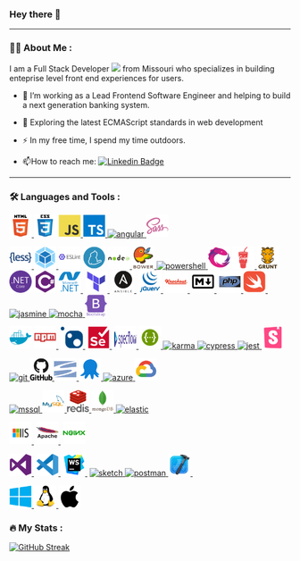 ### Hey there 👋

---

### :man_technologist: About Me :

I am a Full Stack Developer <img src="https://media.giphy.com/media/WUlplcMpOCEmTGBtBW/giphy.gif" width="30"> from
Missouri who specializes in building enteprise level front end experiences for users.

- :telescope: I’m working as a Lead Frontend Software Engineer and helping to build a next generation banking system.

- :seedling: Exploring the latest ECMAScript standards in web development

- :zap: In my free time, I spend my time outdoors.

- :mailbox:How to reach
  me: [![Linkedin Badge](https://img.shields.io/badge/LinkedIn-blue?style=flat&logo=Linkedin&logoColor=white)](https://www.linkedin.com/in/matt-sneed/)

---

### :hammer_and_wrench: Languages and Tools :

<p>
  <a href="https://www.w3.org/html/" target="_blank"> <img src="https://raw.githubusercontent.com/devicons/devicon/master/icons/html5/html5-original-wordmark.svg" alt="html5" width="40" height="40"/> </a>
  <a href="https://www.w3schools.com/css/" target="_blank"> <img src="https://raw.githubusercontent.com/devicons/devicon/master/icons/css3/css3-original-wordmark.svg" alt="css3" width="40" height="40"/></a>
  <a href="https://developer.mozilla.org/en-US/docs/Web/JavaScript" target="_blank"> <img src="https://raw.githubusercontent.com/devicons/devicon/master/icons/javascript/javascript-original.svg" alt="javascript" width="40" height="40"/> </a>
  <a href="https://www.typescriptlang.org/" target="_blank"> <img src="https://raw.githubusercontent.com/devicons/devicon/master/icons/typescript/typescript-original.svg" alt="typescript" width="40" height="40"/> </a>
  <a href="https://angular.io" target="_blank"> <img src="https://angular.io/assets/images/logos/angular/angular.svg" alt="angular" width="40" height="40"/> </a>
<a href="https://sass-lang.com" target="_blank"> <img src="https://raw.githubusercontent.com/devicons/devicon/master/icons/sass/sass-original.svg" alt="sass" width="40" height="40"/> </a>

<a href="https://lesscss.org/" target="_blank"> <img src="https://raw.githubusercontent.com/devicons/devicon/master/icons/less/less-plain-wordmark.svg" alt="less" width="40" height="40"/> </a>
  <a href="https://webpack.js.org" target="_blank"> <img src="https://raw.githubusercontent.com/devicons/devicon/d00d0969292a6569d45b06d3f350f463a0107b0d/icons/webpack/webpack-original.svg" alt="webpack" width="40" height="40"/> </a>
  <a href="https://eslint.org/" target="_blank"><img src="https://raw.githubusercontent.com/devicons/devicon/master/icons/eslint/eslint-original-wordmark.svg" title="ESLint" alt="ESLint" width="40" height="40"/></a>
  <a href="https://yarnpkg.com/" target="_blank"><img src="https://raw.githubusercontent.com/devicons/devicon/master/icons/yarn/yarn-original.svg" title="Yarn" alt="Yarn" width="40" height="40"/></a>
  <a href="https://nodejs.org" target="_blank"> <img src="https://raw.githubusercontent.com/devicons/devicon/master/icons/nodejs/nodejs-original-wordmark.svg" alt="nodejs" width="40" height="40"/> </a>
  <a href="https://bower.io/" target="_blank"> <img src="https://raw.githubusercontent.com/devicons/devicon/master/icons/bower/bower-original-wordmark.svg" alt="bower" width="40" height="40"/> </a>
  <a href="https://learn.microsoft.com/en-us/powershell/" target="_blank"> <img src="https://raw.githubusercontent.com/actions/starter-workflows/main/icons/powershell.svg" alt="powershell" width="40" height="40"/> </a>
  <a href="https://rxjs.dev/" target="_blank"><img src="./images/rxjs.svg" title="RxJs" alt="RxJs" width="40" height="40"/></a>
  <a href="https://gulpjs.com" target="_blank"> <img src="https://raw.githubusercontent.com/devicons/devicon/master/icons/gulp/gulp-plain.svg" alt="gulp" width="40" height="40"/> </a>
  <a href="https://gruntjs.com/" target="_blank"> <img src="https://raw.githubusercontent.com/devicons/devicon/master/icons/grunt/grunt-original-wordmark.svg" alt="grunt" width="40" height="40"/> </a>
  <a href="https://learn.microsoft.com/en-us/dotnet/core/introduction" target="_blank"><img src="https://raw.githubusercontent.com/devicons/devicon/master/icons/dotnetcore/dotnetcore-original.svg" title=".NET Core" alt=".NET Core" width="40" height="40"/></a>
  <a href="https://www.w3schools.com/cs/" target="_blank"> <img src="https://raw.githubusercontent.com/devicons/devicon/master/icons/csharp/csharp-plain.svg" title="C#" alt="C#" width="40" height="40"/></a>
  <a href="https://learn.microsoft.com/en-us/dotnet/core/introduction" target="_blank"><img src="https://raw.githubusercontent.com/devicons/devicon/master/icons/dot-net/dot-net-plain-wordmark.svg" title=".NET" alt=".NET" width="40" height="40"/>&nbsp;</a>
  <a href="https://www.terraform.io/" target="_blank"><img src="https://raw.githubusercontent.com/devicons/devicon/master/icons/terraform/terraform-original.svg" title="Terraform" alt="Terraform" width="40" height="40"/>&nbsp;</a>
  <a href="https://www.ansible.com/" target="_blank"><img src="https://raw.githubusercontent.com/devicons/devicon/master/icons/ansible/ansible-plain-wordmark.svg" title="Ansible" alt="Ansible" width="40" height="40"/>&nbsp;</a>
  <a href="https://jquery.com/" target="_blank"><img src="https://raw.githubusercontent.com/devicons/devicon/master/icons/jquery/jquery-plain-wordmark.svg" title="jQuery" alt="jQuery" width="40" height="40"/>&nbsp;</a>
  <a href="https://knockoutjs.com/" target="_blank"><img src="https://raw.githubusercontent.com/devicons/devicon/master/icons/knockout/knockout-plain-wordmark.svg" title="KnockoutJS" alt="KnockoutJS" width="40" height="40"/>&nbsp;</a>
  <a href="https://www.w3schools.io/file/markdown-introduction/" target="_blank"><img src="https://raw.githubusercontent.com/devicons/devicon/master/icons/markdown/markdown-original.svg" title="Markdown" alt="Markdown" width="40" height="40"/>&nbsp;</a>
  <a href="https://www.php.net" target="_blank"> <img src="https://raw.githubusercontent.com/devicons/devicon/master/icons/php/php-original.svg" alt="php" width="40" height="40"/> </a>
  <a href="https://docs.swift.org/swift-book/" target="_blank"><img src="https://raw.githubusercontent.com/devicons/devicon/master/icons/swift/swift-original.svg" title="swift" alt="swift" width="40" height="40"/>&nbsp;</a>
  <a href="https://jasmine.github.io/" target="_blank"> <img src="https://www.vectorlogo.zone/logos/jasmine/jasmine-icon.svg" alt="jasmine" width="40" height="40"/> </a>
  <a href="https://mochajs.org" target="_blank"> <img src="https://www.vectorlogo.zone/logos/mochajs/mochajs-icon.svg" alt="mocha" width="40" height="40"/> </a>
  <a href="https://getbootstrap.com" target="_blank"> <img src="https://raw.githubusercontent.com/devicons/devicon/master/icons/bootstrap/bootstrap-plain-wordmark.svg" alt="bootstrap" width="40" height="40"/> </a>
</p>
<p>
  <a href="https://www.docker.com/" target="_blank"> <img src="https://raw.githubusercontent.com/devicons/devicon/master/icons/docker/docker-plain.svg" title="Docker" alt="Docker" width="40" height="40"/></a>
  <a href="https://www.npmjs.com/" target="_blank"><img src="https://raw.githubusercontent.com/devicons/devicon/master/icons/npm/npm-original-wordmark.svg" title="NPM" alt="NPM" width="40" height="40"/>&nbsp;</a>
  <a href="https://www.nuget.org/" target="_blank"><img src="https://raw.githubusercontent.com/devicons/devicon/master/icons/nuget/nuget-original.svg" title="Nuget" alt="Nuget" width="40" height="40"/>&nbsp;</a>
  <a href="https://www.selenium.dev/" target="_blank"><img src="https://raw.githubusercontent.com/devicons/devicon/master/icons/selenium/selenium-original.svg" title="Selenium" alt="Selenium" width="40" height="40"/>&nbsp;</a> 
  <a href="https://specflow.org" target="_blank"> <img src="./images/specflow.svg" alt="specflow" width="40" height="40"/> </a>
  <a href="https://swagger.io/" target="_blank"> <img src="https://raw.githubusercontent.com/vscode-icons/vscode-icons/master/icons/file_type_swagger.svg" alt="swagger" width="40" height="40"/> </a>
  <a href="https://karma-runner.github.io/latest/index.html" target="_blank"> <img src="https://raw.githubusercontent.com/detain/svg-logos/780f25886640cef088af994181646db2f6b1a3f8/svg/karma.svg" alt="karma" width="40" height="40"/> </a> 
  <a href="https://www.cypress.io" target="_blank"> <img src="https://raw.githubusercontent.com/simple-icons/simple-icons/6e46ec1fc23b60c8fd0d2f2ff46db82e16dbd75f/icons/cypress.svg" alt="cypress" width="40" height="40"/> </a>
  <a href="https://jestjs.io" target="_blank"> <img src="https://www.vectorlogo.zone/logos/jestjsio/jestjsio-icon.svg" alt="jest" width="40" height="40"/> </a>
  <a href="https://storybook.js.org/" target="_blank"> <img src="https://raw.githubusercontent.com/devicons/devicon/master/icons/storybook/storybook-original.svg" alt="jest" width="40" height="40"/> </a>
</p>
<p>
  <a href="https://git-scm.com/" target="_blank"> <img src="https://www.vectorlogo.zone/logos/git-scm/git-scm-icon.svg" title="git" alt="git" width="40" height="40"/> </a>
  <a href="https://github.com/" target="_blank"> <img src="https://raw.githubusercontent.com/devicons/devicon/master/icons/github/github-original-wordmark.svg" title="github" alt="github" width="40" height="40"/> </a>
  <a href="https://subversion.apache.org/" target="_blank"> <img src="https://raw.githubusercontent.com/devicons/devicon/master/icons/subversion/subversion-original.svg" title="subversion" alt="Subversion" width="40" height="40"/> </a>
  <a href="https://octopus.com" target="_blank"> <img src="./images/octopus-deploy.svg" alt="octopus" width="40" height="40"/> </a>
  <a href="https://azure.microsoft.com/en-in/" target="_blank"> <img src="https://www.vectorlogo.zone/logos/microsoft_azure/microsoft_azure-icon.svg" alt="azure" width="40" height="40"/> </a>
  <a href="https://cloud.google.com/" target="_blank"> <img src="https://raw.githubusercontent.com/devicons/devicon/master/icons/googlecloud/googlecloud-original.svg" alt="google cloud" width="40" height="40"/> </a>
</p>
<p>
  <a href="https://www.microsoft.com/en-us/sql-server" target="_blank"> <img src="https://www.svgrepo.com/show/303229/microsoft-sql-server-logo.svg" alt="mssql" width="40" height="40"/> </a>
  <a href="https://www.mysql.com/" target="_blank"> <img src="https://raw.githubusercontent.com/devicons/devicon/master/icons/mysql/mysql-original-wordmark.svg" alt="mysql" width="40" height="40"/> </a>
  <a href="https://redis.io" target="_blank"> <img src="https://raw.githubusercontent.com/devicons/devicon/master/icons/redis/redis-original-wordmark.svg" title="redis" alt="redis" width="40" height="40"/> </a>
  <a href="https://www.mongodb.com/" target="_blank"> <img src="https://raw.githubusercontent.com/devicons/devicon/master/icons/mongodb/mongodb-original-wordmark.svg" title="mongodb" alt="mongodb" width="40" height="40"/> </a>
  <a href="https://www.elastic.co/kibana" target="_blank"> <img src="https://www.vectorlogo.zone/logos/elasticco_kibana/elasticco_kibana-icon.svg" alt="elastic" width="40" height="40"/> </a>
</p>
<p>
  <a href="https://www.iis.net/" target="_blank"> <img src="./images/microsoft-iis.svg" title="IIS" alt="IIS" width="40" height="40"/>&nbsp;</a>
  <a href="https://www.apache.org/" target="_blank"> <img src="https://raw.githubusercontent.com/devicons/devicon/master/icons/apache/apache-original-wordmark.svg" title="Apache" alt="Apache" width="40" height="40"/>&nbsp;</a>
  <a href="https://www.nginx.com" target="_blank"> <img src="https://raw.githubusercontent.com/devicons/devicon/master/icons/nginx/nginx-original.svg" alt="nginx" width="40" height="40"/> </a> 
</p>
<p>
  <a href="https://visualstudio.microsoft.com/" target="_blank"><img src="https://raw.githubusercontent.com/devicons/devicon/master/icons/visualstudio/visualstudio-plain.svg" title="Visual Studio" alt="Visual Studio" width="40" height="40"/>&nbsp;</a>
  <a href="https://code.visualstudio.com/" target="_blank"><img src="https://raw.githubusercontent.com/devicons/devicon/master/icons/vscode/vscode-original.svg" title="VSCode" alt="VSCode" width="40" height="40"/>&nbsp;</a>
  <a href="https://www.jetbrains.com/webstorm/" target="_blank"><img src="https://raw.githubusercontent.com/devicons/devicon/master/icons/webstorm/webstorm-original.svg" title="WebStorm"  alt="WebStorm" width="40" height="40"/>&nbsp;</a>
  <a href="https://www.sketch.com/" target="_blank"> <img src="https://www.vectorlogo.zone/logos/sketchapp/sketchapp-icon.svg" alt="sketch" width="40" height="40"/> </a>
  <a href="https://postman.com" target="_blank"> <img src="https://www.vectorlogo.zone/logos/getpostman/getpostman-icon.svg" alt="postman" width="40" height="40"/> </a>
  <a href="https://developer.apple.com/xcode/" target="_blank"><img src="https://raw.githubusercontent.com/devicons/devicon/master/icons/xcode/xcode-original.svg" title="VSCode" alt="xcode" width="40" height="40"/>&nbsp;</a>
  
</p>
<p>
  <a href="https://www.microsoft.com/en-us/windows?r=1" target="_blank"> <img src="https://raw.githubusercontent.com/devicons/devicon/master/icons/windows8/windows8-original.svg" alt="linux" width="40" height="40"/> </a>
  <a href="https://www.linux.org/" target="_blank"> <img src="https://raw.githubusercontent.com/devicons/devicon/master/icons/linux/linux-original.svg" alt="linux" width="40" height="40"/> </a>
  <a href="https://www.apple.com/" target="_blank"> <img src="https://raw.githubusercontent.com/devicons/devicon/master/icons/apple/apple-original.svg" alt="macos" width="40" height="40"/> </a>
</p>

### :fire: My Stats :

[![GitHub Streak](http://github-readme-streak-stats.herokuapp.com?user=matt-sneed&theme=dark&background=000000)](https://git.io/streak-stats)

<!--
**matt-sneed/matt-sneed** is a ✨ _special_ ✨ repository because its `README.md` (this file) appears on your GitHub profile.

Here are some ideas to get you started:

- 🔭 I’m currently working on ...
- 🌱 I’m currently learning ...
- 👯 I’m looking to collaborate on ...
- 🤔 I’m looking for help with ...
- 💬 Ask me about ...
- 📫 How to reach me: ...
- 😄 Pronouns: ...
- ⚡ Fun fact: ...
-->
